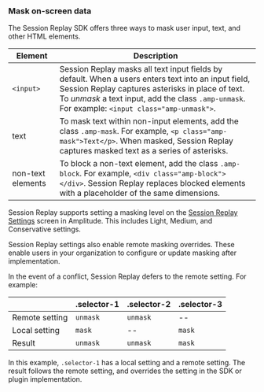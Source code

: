 ### Mask on-screen data

The Session Replay SDK offers three ways to mask user input, text, and other HTML elements.

| Element           | Description                                                                                                                                                                                                                                                |
| ----------------- | ---------------------------------------------------------------------------------------------------------------------------------------------------------------------------------------------------------------------------------------------------------- |
| `<input>`         | Session Replay masks all text input fields by default. When a users enters text into an input field, Session Replay captures asterisks in place of text. To *unmask* a text input, add the class `.amp-unmask`. For example: `<input class="amp-unmask">`. |
| text              | To mask text within non-input elements, add the class `.amp-mask`. For example, `<p class="amp-mask">Text</p>`. When masked, Session Replay captures masked text as a series of asterisks.                                                                 |
| non-text elements | To block a non-text element, add the class `.amp-block`. For example, `<div class="amp-block"></div>`. Session Replay replaces blocked elements with a placeholder of the same dimensions.                                                                 |

Session Replay supports setting a masking level on the [Session Replay Settings](#) screen in Amplitude. This includes Light, Medium, and Conservative settings.

Session Replay settings also enable remote masking overrides. These enable users in your organization to configure or update masking after implementation.

In the event of a conflict, Session Replay defers to the remote setting. For example:

|                | .selector-1 | .selector-2 | .selector-3 |
| -------------- | ----------- | ----------- | ----------- |
| Remote setting | `unmask`    | `unmask`    | --          |
| Local setting  | `mask`      | --          | `mask`      |
| Result         | `unmask`    | `unmask`    | `mask`      |

In this example, `.selector-1` has a local setting and a remote setting. The result follows the remote setting, and overrides the setting in the SDK or plugin implementation.
